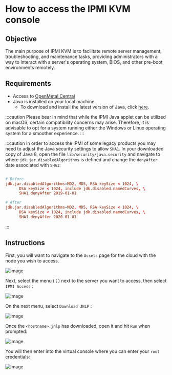 # How to access the IPMI KVM console

## Objective

The main purpose of IPMI KVM is to facilitate remote server management,
troubleshooting, and maintenance tasks, providing administrators with a way to
interact with a server's operating system, BIOS, and other pre-boot environments
remotely.

## Requirements

- Access to [OpenMetal Central](https://central.openmetal.io/)
- Java is installed on your local machine.
  - To download and install the latest version of Java, click [here](https://www.java.com/en/download/).

:::caution
Please bear in mind that while the IPMI Java applet can be utilized on macOS,
certain compatibility concerns may arise. Therefore, it is advisable to opt for
a system running either the Windows or Linux operating system for a smoother
experience.
:::

:::caution
In order to access the IPMI of some legacy products you may need to adjust the
Java security settings to allow `SHA1`. In your downloaded copy of Java 8, open
the file `lib/security/java.security` and navigate to where
`jdk.jar.disabledAlgorithms` is defined and change the `denyAfter` date
associated with `SHA1`:

```conf

# Before
jdk.jar.disabledAlgorithms=MD2, MD5, RSA keySize < 1024, \
      DSA keySize < 1024, include jdk.disabled.namedCurves, \
      SHA1 denyAfter 2019-01-01

# After
jdk.jar.disabledAlgorithms=MD2, MD5, RSA keySize < 1024, \
      DSA keySize < 1024, include jdk.disabled.namedCurves, \
      SHA1 denyAfter 2020-01-01

```
:::

## Instructions

First, you will want to navigate to the `Assets` page for the cloud with the
node you wish to access.

![image](images/ipmi_click_assets.jpg)

Next, select the menu (**`⋮`**) next to the server you want to access, then
select `IPMI Access` :

![image](images/ipmi_click_ipmiaccess.jpg)

On the next menu, select `Download JNLP` :

![image](images/ipmi_download_jnlp.jpg)

Once the `<hostname>.jnlp` has downloaded, open it and hit `Run` when prompted:

![image](images/ipmi_run_app.jpg)

You will then enter into the virtual console where you can enter your `root` credentials:

![image](images/ipmi_open_console.jpg)
